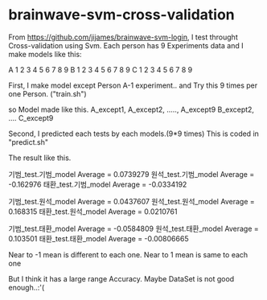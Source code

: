# brainwave-svm-cross-validation
From https://github.com/jijames/brainwave-svm-login, I test throught Cross-validation using Svm. Each person has 9 Experiments data and I make models like this:

A 1 2 3 4 5 6 7 8 9
B 1 2 3 4 5 6 7 8 9
C 1 2 3 4 5 6 7 8 9

First, I make model except Person A-1 experiment.. and Try this 9 times per one Person. ("train.sh")

so Model made like this.
A_except1, A_except2, ....., A_except9
B_except2, .... C_except9

Second, I predicted each tests by each models.(9*9 times) This is coded in "predict.sh"

The result like this.

기범_test.기범_model Average =  0.0739279
원석_test.기범_model Average =  -0.162976
태환_test.기범_model Average =  -0.0334192

기범_test.원석_model Average =  0.0437607
원석_test.원석_model Average =  0.168315
태환_test.원석_model Average =  0.0210761

기범_test.태환_model Average =  -0.0584809
원석_test.태환_model Average =  0.103501
태환_test.태환_model Average =  -0.00806665

Near to -1 mean is different to each one. Near to 1 mean is same to each one

But I think it has a large range Accuracy. Maybe DataSet is not good enough..:'(
